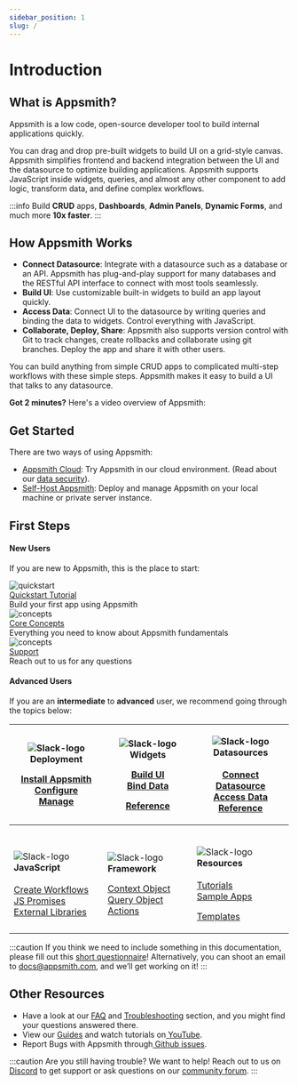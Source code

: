 ```yaml
---
sidebar_position: 1
slug: /
---
```

# Introduction

## What is Appsmith?

Appsmith is a low code, open-source developer tool to build internal applications quickly.

You can drag and drop pre-built widgets to build UI on a grid-style canvas. Appsmith simplifies frontend and backend integration between the UI and the datasource to optimize building applications. Appsmith supports JavaScript inside widgets, queries, and almost any other component to add logic, transform data, and define complex workflows.

:::info
Build **CRUD** apps, **Dashboards**, **Admin Panels**, **Dynamic Forms**, and much more **10x faster**.
:::

## How Appsmith Works

* **Connect Datasource**: Integrate with a datasource such as a database or an API. Appsmith has plug-and-play support for many databases and the RESTful API interface to connect with most tools seamlessly.
* **Build UI**: Use customizable built-in widgets to build an app layout quickly.
* **Access Data**: Connect UI to the datasource by writing queries and binding the data to widgets. Control everything with JavaScript.
* **Collaborate, Deploy, Share**: Appsmith also supports version control with Git to track changes, create rollbacks and collaborate using git branches. Deploy the app and share it with other users.

You can build anything from simple CRUD apps to complicated multi-step workflows with these simple steps. Appsmith makes it easy to build a UI that talks to any datasource.

**Got 2 minutes?** Here's a video overview of Appsmith:

<object data="https://www.youtube.com/embed/Dxe_NzdGzL4?autoplay=0" width='860px' height='515px'></object> 

## **Get Started**

There are two ways of using Appsmith:

* [Appsmith Cloud](https://app.appsmith.com/): Try Appsmith in our cloud environment. (Read about our [data security](broken-reference)).
* [Self-Host Appsmith](getting-started/setup/): Deploy and manage Appsmith on your local machine or private server instance.

## First Steps

#### **New Users**

If you are new to Appsmith, this is the place to start:

<div class="gridContainer">
   <div class="containerRow">
      <div class="containerCol">
         <div class="containerCol"><img class="containerImage" src="https://ik.imagekit.io/iyat1fg3juj/quickstart_qZKI7b9na.png?ik-sdk-version=javascript-1.4.3&amp;updatedAt=1657567806641" alt="quickstart" /></div>
         <div class="containerCol"><a class="containerLink" href="/getting-started/start-building">Quickstart Tutorial</a></div>
         <div class="containerCol">
            <div class="containerDescription">Build your first app using Appsmith</div>
         </div>
      </div>
   </div>
</div>
<div class="gridContainer">
   <div class="containerRow">
      <div class="containerCol">
         <div class="containerCol">
             <img class="containerImage" src="https://ik.imagekit.io/iyat1fg3juj/concepts_f_oFY_5zS.png?ik-sdk-version=javascript-1.4.3&#x26;updatedAt=1657568503368" alt="concepts"/>
         </div>
         <div class="containerCol"><a class="containerLink" href="core-concepts/connecting-to-data-sources">Core Concepts</a></div>
         <div class="containerCol">
            <div class="containerDescription">Everything you need to know about Appsmith fundamentals </div>
         </div>
      </div>
   </div>
</div>
<div class="gridContainer">
   <div class="containerRow">
      <div class="containerCol">
         <div class="containerCol">
             <img class="containerImage" src="https://ik.imagekit.io/iyat1fg3juj/support1_Fanv9b1dK.png?ik-sdk-version=javascript-1.4.3&#x26;updatedAt=1657570424985" alt="concepts"/>
         </div>
         <div class="containerCol"><a class="containerLink" href="https://community.appsmith.com/">Support</a></div>
         <div class="containerCol">
            <div class="containerDescription">Reach out to us for any questions</div>
         </div>
      </div>
   </div>
</div>

#### Advanced Users

If you are an **intermediate** to **advanced** user, we recommend going through the topics below:

| <p></p><p><mark ><strong></strong></mark><img src="/img/hosting1-icon.png" alt="Slack-logo" data-size="original"/><strong>Deployment</strong></p><p><mark ><strong></strong></mark></p><p><a href="getting-started/setup/">Install Appsmith<br/></a><a href="getting-started/setup/instance-configuration/">Configure</a><br/><a href="getting-started/setup/instance-management/">Manage</a></p><p></p> | <p><img src="/img/widget-icon.png" alt="Slack-logo" data-size="original"/> <strong>Widgets</strong><br/><mark ><strong></strong></mark></p><p><a href="core-concepts/building-ui/">Build UI</a><br/><a href="core-concepts/data-access-and-binding/displaying-data-read/">Bind Data</a></p><p><a href="reference/widgets/">Reference</a></p> | <p><img src="/img/database-icon.png" alt="Slack-logo"/><strong>Datasources</strong><br/><br/><a href="core-concepts/connecting-to-data-sources/">Connect Datasource</a><br/><a href="core-concepts/data-access-and-binding/querying-a-database/">Access Data</a><br/><a href="reference/datasources/">Reference</a></p>                                                         |
| ---------------------------------------------------------------------------------------------------------------------------------------------------------------------------------------------------------------------------------------------------------------------------------------------------------------------------------------------------------------------------------------------------------------------------------------------------------- | ------------------------------------------------------------------------------------------------------------------------------------------------------------------------------------------------------------------------------------------------------------------------------------------------------------------------------------------------------------------------- | ------------------------------------------------------------------------------------------------------------------------------------------------------------------------------------------------------------------------------------------------------------------------------------------------------------------------------------------------------------------------------------- |
| <p><br/><img src="/img/code-icon.png" alt="Slack-logo" data-size="original"/><strong>JavaScript</strong><br/><strong></strong><br/><strong></strong><a href="core-concepts/writing-code/workflows.md">Create Workflows</a><br/><a href="core-concepts/writing-code/javascript-promises.md">JS Promises</a><br/><a href="core-concepts/writing-code/ext-libraries.md">External Libraries</a><br/></p>                                                   | <p><br/><img src="/img/framework-icon.png" alt="Slack-logo" data-size="original"/><strong>Framework</strong></p><p></p><p><a href="broken-reference">Context Object</a><br/><a href="broken-reference">Query Object</a><br/><a href="broken-reference">Actions</a><br/></p>                                                                                         | <p><br/><img src="/img/resources-icon.png" alt="Slack-logo" data-size="original"/><strong>Resources</strong><br/><strong></strong><a href="learning-and-resources/tutorials/"><strong></strong><br/><strong></strong>Tutorials</a><br/><a href="learning-and-resources/sample-apps.md">Sample Apps</a></p><p><a href="https://www.appsmith.com/templates">Templates</a><br/></p> |

:::caution
If you think we need to include something in this documentation, please fill out this [short questionnaire](https://e1fms9m33tg.typeform.com/to/fRiiqHPt)! Alternatively, you can shoot an email to [docs@appsmith.com](mailto:docs@appsmith.com), and we’ll get working on it!
:::

## Other Resources

* Have a look at our [FAQ](getting-started/faq.md) and [Troubleshooting](help-and-support/troubleshooting-guide/) section, and you might find your questions answered there.
* View our [Guides](learning-and-resources/how-to-guides/) and watch tutorials on[ YouTube](https://www.youtube.com/appsmith).
* Report Bugs with Appsmith through[ Github issues](https://github.com/appsmithorg/appsmith/issues).

:::caution
Are you still having trouble? We want to help! Reach out to us on[ Discord](https://discord.com/invite/rBTTVJp) to get support or ask questions on our [community forum](https://community.appsmith.com).
:::
